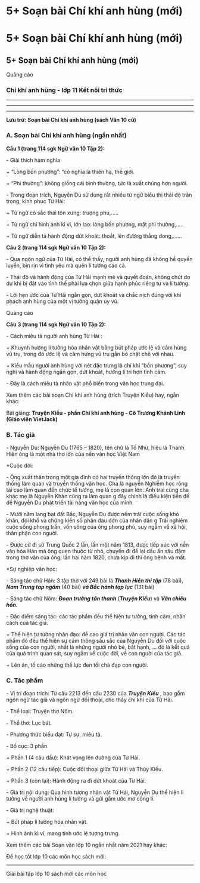 # 5+ Soạn bài Chí khí anh hùng (mới)

# 5+ Soạn bài Chí khí anh hùng (mới)

## 5+ Soạn bài Chí khí anh hùng (mới)

Quảng cáo

### Chí khí anh hùng - lớp 11 Kết nối tri thức

* * *

* * *

* * *

**Lưu trữ: Soạn bài Chí khí anh hùng (sách Văn 10 cũ)**

### **A. Soạn bài Chí khí anh hùng (ngắn nhất)**

**Câu 1 (trang 114 sgk Ngữ văn 10 Tập 2):**

\- Giải thích hàm nghĩa 

\+ “Lòng bốn phương”: “có nghĩa là thiên hạ, thế giới. 

\+ “Phi thường”: không giống cái bình thường, tức là xuất chúng hơn người. 

\- Trong đoạn trích, Nguyễn Du sử dụng rất nhiều từ ngữ biểu thị thái độ trân trọng, kính phục Từ Hải: 

\+ Từ ngữ có sắc thái tôn xưng: trượng phu,..... 

\+ Từ ngữ chỉ hình ảnh kì vĩ, lớn lao: lòng bốn phương, mặt phi thường,..... 

\+ Từ ngữ diễn tả hành động dứt khoát: thoắt, lên đường thẳng dong,...... 

**Câu 2 (trang 114 sgk Ngữ văn 10 Tập 2):**

\- Qua ngôn ngữ của Từ Hải, có thể thấy, người anh hùng đã không hề quyến luyến, bịn rịn vì tình yêu mà quên lí tưởng cao cả. 

\- Thái độ và hành động của Từ Hải mạnh mẽ và quyết đoán, không chút do dự khi bị đặt vào tình thế phải lựa chọn giữa hạnh phúc riêng tư và lí tưởng. 

\- Lời hẹn ước của Từ Hải ngắn gọn, dứt khoát và chắc nịch đúng với khí phách anh hùng của một vị tướng quân uy vũ. 

Quảng cáo

**Câu 3 (trang 114 sgk Ngữ văn 10 Tập 2):**

\- Cách miêu tả người anh hùng Từ Hải : 

\+ Khuynh hướng lí tưởng hóa nhân vật bằng bút pháp ước lệ và cảm hứng vũ trụ, trong đó ước lệ và cảm hứng vũ trụ gắn bó chặt chẽ với nhau. 

\+ Kiểu mẫu người anh hùng với nét đặc trưng là chí khí “bốn phương”, suy nghĩ và hành động ngắn gọn, dứt khoát, hướng lí trí hơn tình cảm. 

\- Đây là cách miêu tả nhân vật phổ biến trong văn học trung đại. 

Xem thêm các bài soạn Chí khí anh hùng (trích Truyện Kiều) hay, ngắn khác:

Bài giảng: **Truyện Kiều - phần Chí khí anh hùng - Cô Trương Khánh Linh (Giáo viên VietJack)**

### **B. Tác giả**

\- Nguyễn Du: Nguyễn Du (1765 – 1820), tên chữ là Tố Như, hiệu là Thanh Hiên ông là một nhà thơ lớn của nền văn học Việt Nam

*Cuộc đời:

\- Ông xuất thân trong một gia đình có hai truyền thống lớn đó là truyền thống làm quan và truyền thống văn học. Cha là nguyễn Nghiễm học rộng tài cao làm quan đến chức tể tướng, mẹ là con quan lớn. Anh trai cùng cha khác mẹ là Nguyễn Khản cũng ra làm quan g đây chính là điều kiện tiền đề để Nguyễn Du phát triển tài năng văn học của mình.

\- Mười năm lang bạt đất Bắc, Nguyễn Du được nếm trải cuộc sống khó khăn, đói khổ và chứng kiến số phận đau đớn của nhân dân g Trải nghiệm cuộc sống phong trần, vốn sông của ông phong phú, suy ngẫm về xã hội, thân phận con người.

\- Được cử đi sứ Trung Quốc 2 lần, lần một năm 1813, được tiếp xúc với nền văn hóa Hán mà ông quen thuộc từ nhỏ, chuyến đi để lại dấu ấn sâu đậm trong thơ văn của ông; lần hai năm 1820, chưa kịp đi thì ông bệnh và mất.

*Sự nghiệp văn học:

\- Sáng tác chữ Hán: 3 tập thơ với 249 bài là **_Thanh Hiên thi tập_** (78 bài), **_Nam Trung tạp ngâm_** (40 bài) **_và Bắc hành tạp lục_** (131 bài)

\- Sáng tác chữ Nôm: **_Đoạn trường tân thanh_** (**_Truyện Kiều_**) và **_Văn chiêu hồn_**.

\- Đặc điểm sáng tác: các tác phẩm đều thể hiện tư tưởng, tình cảm, nhân cách của tác giả.

\+ Thể hiện tư tưởng nhân đạo: đề cao giá trị nhân văn con người. Các tác phẩm đó đều thể hiện sự cảm thông sấu sắc của Nguyễn Du đối với cuộc sống của con người, nhất là những người nhỏ bé, bất hạnh, ... đó là kết quả của quá trình quan sát, suy ngẫm về cuộc đời, về con người của tác giả.

\+ Lên án, tố cáo những thế lực đen tối chà đạp con người.

### **C. Tác phẩm**

\- Vị trí đoạn trích: Từ câu 2213 đến câu 2230 của **_Truyện Kiều_** , bao gồm ngôn ngữ tác giả và ngôn ngữ đối thoại, cho thấy chí khí của Từ Hải.

\- Thể loại: Truyện thơ Nôm.

\- Thể thơ: Lục bát.

\- Phương thức biểu đạt: Tự sự, miêu tả.

\- Bố cục: 3 phần

\+ Phần 1 (4 câu đầu): Khát vọng lên đường của Từ Hải.

\+ Phần 2 (12 câu tiếp): Cuộc đối thoại giữa Từ Hải và Thúy Kiều.

\+ Phần 3 (còn lại): Hành động ra đi dứt khoát của Từ Hải.

\- Giá trị nội dung: Qua hình tượng nhân vật Từ Hải, Nguyễn Du thể hiện lí tưởng về người anh hùng lí tưởng và gửi gắm ước mơ công lí.

\- Giá trị nghệ thuật:

\+ Bút pháp lí tưởng hóa nhân vật.

\+ Hình ảnh kì vĩ, mang tính ước lệ tượng trưng.

Xem thêm các bài Soạn văn lớp 10 ngắn nhất năm 2021 hay khác:

Để học tốt lớp 10 các môn học sách mới:

* * *

Giải bài tập lớp 10 sách mới các môn học
